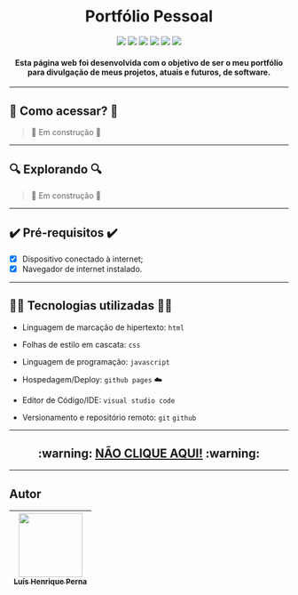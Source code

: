 <h1 align="center">Portfólio Pessoal</h1>

<p align="center">
<img src="https://img.shields.io/badge/dom%C3%ADnio-link%20em%20contru%C3%A7%C3%A3o-blueviolet?style=for-the-badge"/>
<img src="https://img.shields.io/badge/portf%C3%B3lio-v1.0.0-%232C5263?style=for-the-badge"/>
<img src="https://img.shields.io/badge/html5-%23E34F26.svg?style=for-the-badge&logo=html5&logoColor=white"/>
<img src="https://img.shields.io/badge/css3-%231572B6.svg?style=for-the-badge&logo=css3&logoColor=white"/>
<img src="https://img.shields.io/badge/javascript-%23323330.svg?style=for-the-badge&logo=javascript&logoColor=%23F7DF1E"/>
<img src="https://img.shields.io/badge/github%20pages-%23121011?style=for-the-badge&logo=github&logoColor=white"/>
</p>

<h4 align="center">
Esta página web foi desenvolvida com o objetivo de ser o meu portfólio para divulgação de meus projetos, atuais e futuros, de software.
</h4>

---

## :iphone: Como acessar? :iphone:

> :construction: Em construção :construction:

---

## :mag: Explorando :mag:

> :construction: Em construção :construction:

---

## :heavy_check_mark: Pré-requisitos :heavy_check_mark:

- [x] Dispositivo conectado à internet;
- [x] Navegador de internet instalado.

---

## :man_technologist: Tecnologias utilizadas :man_technologist:

- Linguagem de marcação de hipertexto: `html`

- Folhas de estilo em cascata: `css`

- Linguagem de programação: `javascript`

- Hospedagem/Deploy: `github pages` :cloud:

- Editor de Código/IDE: `visual studio code`

- Versionamento e repositório remoto: `git` `github`

---

<h2 align="center">
:warning: <a href="https://github.com/luishperna">NÃO CLIQUE AQUI!</a> :warning:
</h2>

---

## Autor

| [<img src="https://avatars.githubusercontent.com/u/96630233?s=400&u=3400cfe6ba8fb87692f4f14cbdbef3e5cc996b67&v=4" width=115><br><sub>Luís Henrique Perna</sub>](https://github.com/luishperna) |
| :---: |
